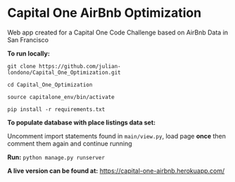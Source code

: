 # Capital One AirBnb Optimization
Web app created for a Capital One Code Challenge based on AirBnb Data in San Francisco

**To run locally:**

`git clone https://github.com/julian-londono/Capital_One_Optimization.git`

`cd Capital_One_Optimization`

`source capitalone_env/bin/activate`

`pip install -r requirements.txt`

**To populate database with place listings data set:**

Uncomment import statements found in `main/view.py`, load page **once** then comment them again and continue running 

**Run:** `python manage.py runserver`

**A live version can be found at:** https://capital-one-airbnb.herokuapp.com/
